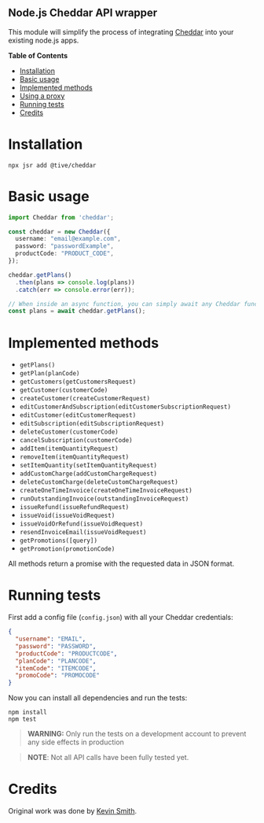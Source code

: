 ## Node.js Cheddar API wrapper
This module will simplify the process of integrating [Cheddar](https://www.getcheddar.com/) into your existing node.js apps.

<!-- START doctoc generated TOC please keep comment here to allow auto update -->
<!-- DON'T EDIT THIS SECTION, INSTEAD RE-RUN doctoc TO UPDATE -->
**Table of Contents**

- [Installation](#installation)
- [Basic usage](#basic-usage)
- [Implemented methods](#implemented-methods)
- [Using a proxy](#using-a-proxy)
- [Running tests](#running-tests)
- [Credits](#credits)

<!-- END doctoc generated TOC please keep comment here to allow auto update -->

# Installation

```
npx jsr add @tive/cheddar
```

# Basic usage
```typescript
import Cheddar from 'cheddar';

const cheddar = new Cheddar({
  username: "email@example.com",
  password: "passwordExample",
  productCode: "PRODUCT_CODE",
});

cheddar.getPlans()
  .then(plans => console.log(plans))
  .catch(err => console.error(err));

// When inside an async function, you can simply await any Cheddar function
const plans = await cheddar.getPlans();
```

# Implemented methods

* `getPlans()`
* `getPlan(planCode)`
* `getCustomers(getCustomersRequest)`
* `getCustomer(customerCode)`
* `createCustomer(createCustomerRequest)`
* `editCustomerAndSubscription(editCustomerSubscriptionRequest)`
* `editCustomer(editCustomerRequest)`
* `editSubscription(editSubscriptionRequest)`
* `deleteCustomer(customerCode)`
* `cancelSubscription(customerCode)`
* `addItem(itemQuantityRequest)`
* `removeItem(itemQuantityRequest)`
* `setItemQuantity(setItemQuantityRequest)`
* `addCustomCharge(addCustomChargeRequest)`
* `deleteCustomCharge(deleteCustomChargeRequest)`
* `createOneTimeInvoice(createOneTimeInvoiceRequest)`
* `runOutstandingInvoice(outstandingInvoiceRequest)`
* `issueRefund(issueRefundRequest)`
* `issueVoid(issueVoidRequest)`
* `issueVoidOrRefund(issueVoidRequest)`
* `resendInvoiceEmail(issueVoidRequest)`
* `getPromotions([query])`
* `getPromotion(promotionCode)`

All methods return a promise with the requested data in JSON format.

# Running tests
First add a config file (`config.json`) with all your Cheddar credentials:

```json
{
  "username": "EMAIL",
  "password": "PASSWORD",
  "productCode": "PRODUCTCODE",
  "planCode": "PLANCODE",
  "itemCode": "ITEMCODE",
  "promoCode": "PROMOCODE"
}
```

Now you can install all dependencies and run the tests:

```
npm install
npm test
```

> **WARNING:** Only run the tests on a development account to prevent any side effects in production

> **NOTE**: Not all API calls have been fully tested yet.

# Credits
Original work was done by [Kevin Smith](https://github.com/respectTheCode).
